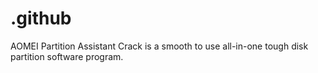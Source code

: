 # .github
AOMEI Partition Assistant Crack is a smooth to use all-in-one tough disk partition software program.
